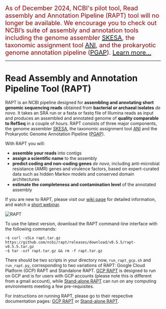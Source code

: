 <span style="color: #900; font-size: 15pt">As of December 2024, NCBI's pilot tool, Read assembly and Annotation Pipeline (RAPT) tool will no longer be available. We encourage you to check out NCBI’s suite of assembly and annotation tools including the genome assembler [SKESA](https://pubmed.ncbi.nlm.nih.gov/30286803/), the taxonomic assignment tool [ANI](https://pubmed.ncbi.nlm.nih.gov/29792589/), and the prokaryotic genome annotation pipeline ([PGAP](https://pubmed.ncbi.nlm.nih.gov/33270901/)). [Learn more...](https://ncbiinsights.ncbi.nlm.nih.gov/2024/09/16/rapt-to-retire-december-2024/)</span>

---

# Read Assembly and Annotation Pipeline Tool (RAPT)

RAPT is an NCBI pipeline designed for **assembling and annotating short genomic sequencing reads** obtained from **bacterial or archaeal isolates** *de novo*. It takes an SRA run or a fasta or fastq file of Illumina reads as input and produces an assembled and annotated genome of **quality comparable to RefSeq** in a couple of hours. 
RAPT consists of three major components, the genome assembler [SKESA](https://github.com/ncbi/SKESA), the taxonomic assignment tool [ANI](https://pubmed.ncbi.nlm.nih.gov/29792589/) and the Prokaryotic Genome Annotation Pipeline ([PGAP](https://github.com/ncbi/pgap)).

With RAPT you will:<br>
* **assemble your reads** into contigs<br>
* **assign a scientific name** to the assembly<br>
* **predict coding and non-coding genes** *de novo*, including anti-microbial resistance (AMR) genes and virulence factors, based on expert-curated data such as hidden Markov models and conserved domain architectures<br>
* **estimate the completeness and contamination level** of the annotated assembly<br>

If you are new to RAPT, please visit our [wiki page](https://github.com/ncbi/rapt/wiki) for detailed information, and watch a [short webinar](https://www.youtube.com/watch?v=7trM1pKAVXQ).

![RAPT](RAPT_context_Apr2022.png)

To use the latest version, download the RAPT command-line interface with the following commands:
```
~$ curl -sSLo rapt.tar.gz https://github.com/ncbi/rapt/releases/download/v0.5.5/rapt-v0.5.5.tar.gz
~$ tar -xzf rapt.tar.gz && rm -f rapt.tar.gz
```


There should be two scripts in your directory now, `run_rapt_gcp.sh` and `run_rapt.py`, corresponding to two variations of RAPT:  Google Cloud Platform (GCP) RAPT and Standalone RAPT. [GCP RAPT](https://github.com/ncbi/rapt/wiki/GCP_RAPT_doc) is designed to run on GCP and is for users with GCP accounts (please note this is different from a gmail account), while [Stand-alone RAPT](https://github.com/ncbi/rapt/wiki/Standalone_RAPT_doc) can run on any computing environments meeting a few pre-requisites.

For instructions on running RAPT, please go to their respective documentation pages: [GCP RAPT](https://github.com/ncbi/rapt/wiki/GCP_RAPT_doc) or [Stand-alone RAPT](https://github.com/ncbi/rapt/wiki/Standalone_RAPT_doc).
